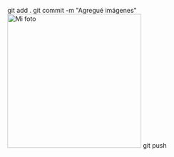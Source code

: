 git add .
git commit -m "Agregué imágenes" 
<img src="![29530e76-d00f-4228-a239-39f5b46d7d3d]" alt="Mi foto" width="300">
git push
